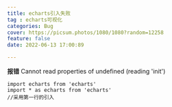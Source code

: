 ```yaml
---
title: echarts引入失败
tag : echarts可视化
categories: Bug
cover: https://picsum.photos/1080/1080?random=12258
feature: false
date: 2022-06-13 17:00:89

---
```

**报错**
Cannot read properties of undefined (reading 'init')

```
import echarts from 'echarts'
import * as echarts from 'echarts'
//采用第一行的引入
```